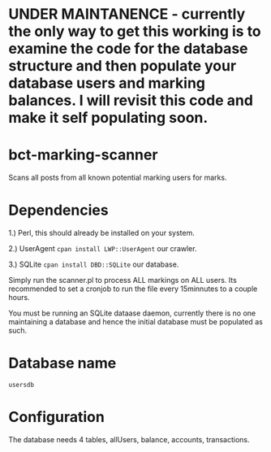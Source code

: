
# UNDER MAINTANENCE - currently the only way to get this working is to examine the code for the database structure and then populate your database users and marking balances. I will revisit this code and make it self populating soon.

# bct-marking-scanner
Scans all posts from all known potential marking users for marks.

# Dependencies

1.) Perl, this should already be installed on your system.

2.) UserAgent `cpan install LWP::UserAgent` our crawler.

3.) SQLite `cpan install DBD::SQLite` our database.


Simply run the scanner.pl to process ALL markings on ALL users. Its recommended to set a cronjob to run the file every 15minnutes to a couple hours.

You must be running an SQLite dataase daemon, currently there is no one maintaining a database and hence the initial database must be populated as such.

# Database name

```
usersdb
```

# Configuration

The database needs 4 tables, allUsers, balance, accounts, transactions.

